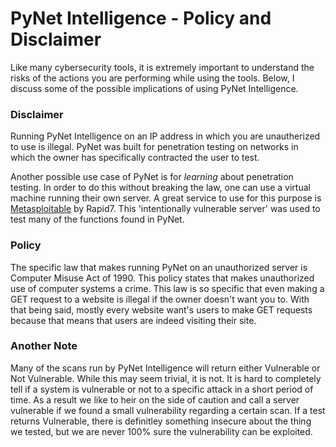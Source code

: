 # PyNet Intelligence - Policy and Disclaimer

Like many cybersecurity tools, it is extremely important to understand the risks of the actions you are performing while using the tools.  Below, I discuss some of the possible implications of using PyNet Intelligence.

### Disclaimer

Running PyNet Intelligence on an IP address in which you are unautherized to use is illegal. PyNet was built for penetration testing on networks in which the owner has specifically contracted the user to test.  

Another possible use case of PyNet is for *learning* about penetration testing. In order to do this without breaking the law, one can use a virtual machine running their own server.  A great service to use for this purpose is [Metasploitable](https://information.rapid7.com/download-metasploitable-2017.html) by Rapid7. This 'intentionally vulnerable server' was used to test many of the functions found in PyNet.

### Policy

The specific law that makes running PyNet on an unauthorized server is Computer Misuse Act of 1990.  This policy states that makes unauthorized use of computer systems a crime.  This law is so specific that even making a GET request to a website is illegal if the owner doesn't want you to.  With that being said, mostly every website want's users to make GET requests because that means that users are indeed visiting their site.

### Another Note

Many of the scans run by PyNet Intelligence will return either Vulnerable or Not Vulnerable.  While this may seem trivial, it is not.  It is hard to completely tell if a system is vulnerable or not to a specific attack in a short period of time. As a result we like to heir on the side of caution and call a server vulnerable if we found a small vulnerability regarding a certain scan.  If a test returns Vulnerable, there is definitley something insecure about the thing we tested, but we are never 100% sure the vulnerability can be exploited.